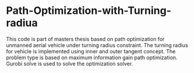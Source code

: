 # Path-Optimization-with-Turning-radiua
This code is part of masters thesis based on path optimization for unmanned aerial vehicle under turning radius constraint. The turning radius for vehicle is implemented using inner and outer tangent concept. The problem type is based on maximum information gain path optimization. Gurobi solve is used to solve the optimization solver.
